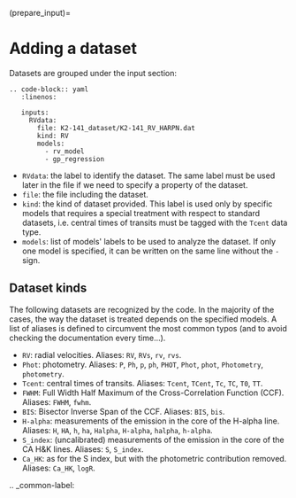 (prepare_input)=

# Adding a dataset

Datasets are grouped under the input section:

```{eval-rst}
.. code-block:: yaml
   :linenos:

   inputs:
     RVdata:
       file: K2-141_dataset/K2-141_RV_HARPN.dat
       kind: RV
       models:
         - rv_model
         - gp_regression
```

- ``RVdata``: the label to identify the dataset. The same label must be used later in the file if we need to specify a property of the dataset.
- ``file``: the file including the dataset.
- ``kind``: the kind of dataset provided. This label is used only by specific models that requires a special treatment with respect to standard datasets, i.e. central times of transits must be tagged with the ``Tcent`` data type.
- ``models``: list of models' labels to be used to analyze the dataset. If only one model is specified, it can be written on the same line without the ``-`` sign.

## Dataset kinds

The following datasets are recognized by the code. In the majority of the cases, the way the dataset is treated depends on the specified models. A list of aliases is defined to circumvent the most common typos (and to avoid checking the documentation every time...).

- ``RV``: radial velocities. Aliases: ``RV``, ``RVs``, ``rv``, ``rvs``.
- ``Phot``: photometry. Aliases: ``P``, ``Ph``, ``p``, ``ph``, ``PHOT``, ``Phot``, ``phot``, ``Photometry``, ``photometry``.
- ``Tcent``: central times of transits. Aliases: ``Tcent``, ``TCent``, ``Tc``, ``TC``, ``T0``, ``TT``.
- ``FWHM``: Full Width Half Maximum of the Cross-Correlation Function (CCF). Aliases: ``FWHM``, ``fwhm``.
- ``BIS``: Bisector Inverse Span of the CCF. Aliases: ``BIS``, ``bis``.
- ``H-alpha``: measurements of the emission in the core of the H-alpha line. Aliases: ``H``, ``HA``, ``h``, ``ha``, ``Halpha``, ``H-alpha``, ``halpha``, ``h-alpha``.
- ``S_index``: (uncalibrated) measurements of the emission in the core of the CA H&K  lines. Aliases: ``S``, ``S_index``.
- ``Ca_HK``: as for the S index, but with the photometric contribution removed. Aliases: ``Ca_HK``, ``logR``.

.. _common-label:
